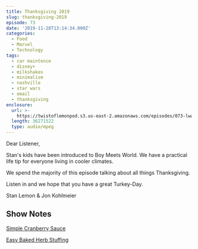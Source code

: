 ```yaml
---
title: Thanksgiving 2019
slug: thanksgiving-2019
episode: 73
date: '2019-11-28T13:14:34.000Z'
categories:
  - Food
  - Marvel
  - Technology
tags:
  - car maintence
  - disney+
  - milkshakes
  - minimalism
  - nashville
  - star wars
  - email
  - thanksgiving
enclosure:
  url: >-
    https://twistoflemonpod.s3.us-east-2.amazonaws.com/episodes/073-lwatol-20191128.mp3
  length: 36271522
  type: audio/mpeg
---
```


Dear Listener,

Stan's kids have been introduced to Boy Meets World. We have a practical life tip for everyone living in cooler climates.

We spend the majority of this episode talking about all things Thanksgiving.

Listen in and we hope that you have a great Turkey-Day.

Stan Lemon & Jon Kohlmeier

## Show Notes

[Simple Cranberry Sauce](https://www.americastestkitchen.com/recipes/1504-simple-cranberry-sauce?sqn=9h6GHzMo5273Vv/9tnk2t3saoYMkKsjUK9WYmiL1cx4=)

[Easy Baked Herb Stuffing](https://www.177milkstreet.com/recipes/classic-herbed-stuffing?utm_source=Christopher+Kimball’s+Milk+Street&utm_campaign=9abf7d76db-SwearingHillNews_2016_11_15&utm_medium=email&utm_term=0_c373980eee-9abf7d76db-115634517&mc_cid=9abf7d76db&mc_eid=ae22fe9a8e)
